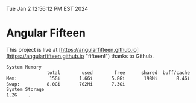 Tue Jan  2 12:56:12 PM EST 2024

# Angular Fifteen


This project is live at [https://angularfifteen.github.io](https://angularfifteen.github.io "fifteen!") thanks to Github.

```bash
System Memory
               total        used        free      shared  buff/cache   available
Mem:            15Gi       1.6Gi       5.8Gi       198Mi       8.4Gi        13Gi
Swap:          8.0Gi       702Mi       7.3Gi
System Storage
1.2G	.
